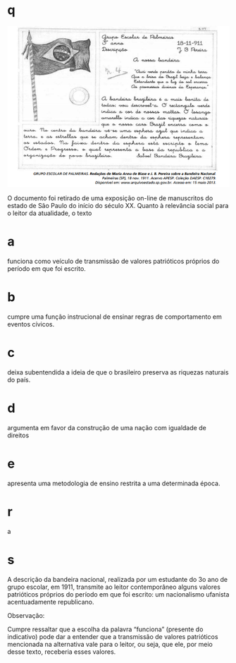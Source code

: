 # q
![](b915dc08-b9e5-cc0a-614a-ce214a2699e8.png)

O documento foi retirado de uma exposição on-line de manuscritos do estado de São Paulo do início do século XX. Quanto à relevância social para o leitor da atualidade, o texto

# a
funciona como veículo de transmissão de valores patrióticos próprios do período em que foi escrito.

# b
cumpre uma função instrucional de ensinar regras de comportamento em eventos cívicos.

# c
deixa subentendida a ideia de que o brasileiro preserva as riquezas naturais do país.

# d
argumenta em favor da construção de uma nação com igualdade de direitos

# e
apresenta uma metodologia de ensino restrita a uma determinada época.

# r
a

# s
A descrição da bandeira nacional, realizada por um estudante do 3o ano de grupo escolar, em 1911, transmite ao leitor contemporâneo alguns valores patrióticos próprios do período em que foi escrito: um nacionalismo ufanista acentuadamente republicano.

Observação:

Cumpre ressaltar que a escolha da palavra “funciona” (presente do indicativo) pode dar a entender que a transmissão de valores patrióticos mencionada na alternativa vale para o leitor, ou seja, que ele, por meio desse texto, receberia esses valores.
